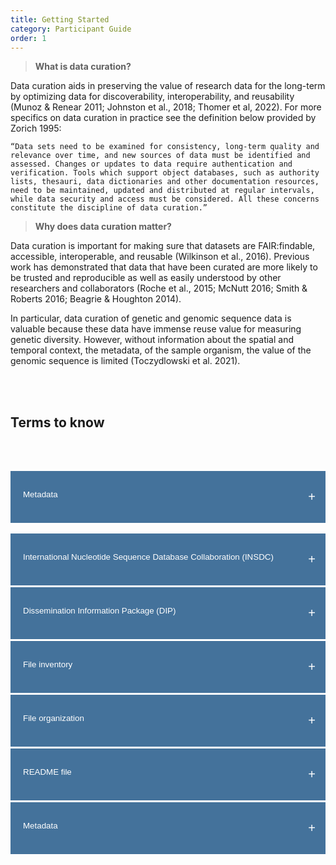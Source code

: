```yaml
---
title: Getting Started
category: Participant Guide
order: 1
---
```


> **What is data curation?**

Data curation aids in preserving the value of research data for the long-term by optimizing data for discoverability, interoperability, and reusability (Munoz & Renear 2011; Johnston et al., 2018; Thomer et al, 2022). For more specifics on data curation in practice see the definition below provided by Zorich 1995:

    “Data sets need to be examined for consistency, long-term quality and relevance over time, and new sources of data must be identified and assessed. Changes or updates to data require authentication and verification. Tools which support object databases, such as authority lists, thesauri, data dictionaries and other documentation resources, need to be maintained, updated and distributed at regular intervals, while data security and access must be considered. All these concerns constitute the discipline of data curation.”

> **Why does data curation matter?**

Data curation is important for making sure that datasets are FAIR:findable, accessible, interoperable, and reusable (Wilkinson et al., 2016). Previous work has demonstrated that data that have been curated are more likely to be trusted and reproducible as well as easily understood by other researchers and collaborators (Roche et al., 2015; McNutt 2016; Smith & Roberts 2016; Beagrie & Houghton 2014).

In particular, data curation of genetic and genomic sequence data is valuable because these data have immense reuse value for measuring genetic diversity. However, without information about the spatial and temporal context, the metadata, of the sample organism, the value of the genomic sequence is limited (Toczydlowski et al. 2021).

</p>
</blockquote>

<html>
<head>
<meta name="viewport" content="width=device-width, initial-scale=1">
<style>
.collapsible {
  background-color: #44729B;
  color: white;
  cursor: pointer;
  padding-bottom: 30px;
  padding-top: 30px;
  padding-left: 20px;
  width: 100%;
  border: none;
  border-bottom: 3px solid white;
  text-align: left;
  outline: none;
}
.active, .collapsible:hover {
  background-color: #345878;
}
.content {
  padding: 0 20px;
  max-height: 0;
  overflow: hidden;
  transition: max-height 0.2s ease-out;
  background-color: rgb(68,114,155,0.2);
}
.collapsible:after {
  color: #ffffff;
  content: "+";
  font-size: 20px;
  float: right;
  margin-left: 5px;
  padding-right: 10px;
}
.active:after {
  content: "-";
  color: #ffffff;
  font-size: 20px;
  padding-right: 10px;
}
</style>
</head>
<body>
<br>
<br>

<h2>Terms to know</h2>

<br>
<br>

<button class="collapsible">Metadata</button>

<div class="content">
  <p><br> Information about a data set that is structured (often in machine-readable format) for purposes of search and retrieval. Metadata elements may include basic information (e.g., title, author, date created, etc.) and/or specific elements inherent to datasets (e.g., spatial coverage, time periods) (Data Curation Network Data Curation Glossary).</p>
</div>
<button class="collapsible">International Nucleotide Sequence Database Collaboration (INSDC)</button>
<div class="content">
  <p><br>Consists of a joint effort to collect and disseminate databases containing DNA and RNA sequences. It involves a collaboration between the following databases: [DNA Data Bank of Japan (DDBJ)](https://www.ddbj.nig.ac.jp/index-e.html), [European Nucleotide Archive (ENA)](https://www.ebi.ac.uk/ena/browser/home), and [GenBank (NCBI)](https://www.ncbi.nlm.nih.gov/genbank/). New and updated data on nucleotide sequences contributed by research teams to each of the three databases are synchronized on a daily basis (https://en.wikipedia.org/wiki/International_Nucleotide_Sequence_Database_Collaboration).</p>
</div>
<button class="collapsible">Dissemination Information Package (DIP)</button>
<div class="content">
  <p><br>A package created from the Archival Information Package (AIP) to distribute digital content to users.</p>
</div>
<button class="collapsible">File inventory </button>
<div class="content">
  <p><br>The list of files in the submission information package (SIP).</p>
</div>
<button class="collapsible">File organization</button>
<div class="content">
  <p><br>The act of structuring files in a hierarchical way to ensure findability.</p>
</div>
<button class="collapsible">README file</button>
<div class="content">
  <p><br>A file that is usually a text file (.txt) or a rich text format file (.rtf) or markdown (.md) that gives information about the creators of the data, where the data was created, methods used to produce the data, sharing privileges, and so on.</p>
</div>
<button class="collapsible">Metadata</button>
<div class="content">
  <p><br>Data about data. Metadata can include the author, file size, the date the document was created and keywords to describe the document.</p>
</div>

<script>
var coll = document.getElementsByClassName("collapsible");
var i;

for (i = 0; i < coll.length; i++) {
  coll[i].addEventListener("click", function() {
    this.classList.toggle("active");
    var content = this.nextElementSibling;
    if (content.style.maxHeight){
      content.style.maxHeight = null;
    } else {
      content.style.maxHeight = content.scrollHeight + "px";
    }
  });
}
</script>

</body>
</html>

<br>
<br>
